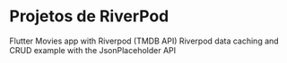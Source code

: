 # Projetos de RiverPod

Flutter Movies app with Riverpod (TMDB API) 
Riverpod data caching and CRUD example with the JsonPlaceholder API
